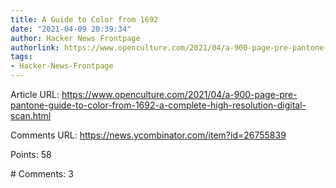 ```yaml
---
title: A Guide to Color from 1692
date: "2021-04-09 20:39:34"
author: Hacker News Frontpage
authorlink: https://www.openculture.com/2021/04/a-900-page-pre-pantone-guide-to-color-from-1692-a-complete-high-resolution-digital-scan.html
tags:
- Hacker-News-Frontpage
---
```


<p>Article URL: <a href="https://www.openculture.com/2021/04/a-900-page-pre-pantone-guide-to-color-from-1692-a-complete-high-resolution-digital-scan.html">https://www.openculture.com/2021/04/a-900-page-pre-pantone-guide-to-color-from-1692-a-complete-high-resolution-digital-scan.html</a></p>
<p>Comments URL: <a href="https://news.ycombinator.com/item?id=26755839">https://news.ycombinator.com/item?id=26755839</a></p>
<p>Points: 58</p>
<p># Comments: 3</p>
